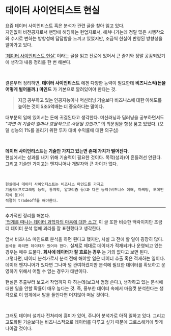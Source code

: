 # 데이터 사이언티스트 현실

요즘 데이터 사이언티스트 혹은 분석가 관련 글을 찾아 읽고 있다.  
지인없이 비전공자로서 맨땅에 해딩하는 현업자로서, 헤쳐나가는데 정말 많은 시행착오와 수시로 변하는 방향성에 답답함을 느끼고 있었지만, 조금씩 현실이 반영된 방향성을 알아가고 있다.  

['데이터 사이언티스트 현실'](https://business-datascience-develop.tistory.com/2) 이라는 글을 읽고 진로에 있어서 큰 줄기와 정말 공감되었기에 생각과 내용 정리를 한 번 해본다.  

<br>

결론부터 정리하면, **데이터 사이언티스트** 에겐 다양한 능력이 필요한데 **비즈니스적(돈을 어떻게 벌어올까.) 마인드** 가 기본으로 깔려있어야 한다는 것.

> **지금 공부하고 있는 인공지능이나 머신러닝 기술보다 비즈니스에 대한 이해도를 높이는 것이 5조5억배는 더 중요하다는 말이다.**

대부분의 일에 있어서는 돈에 귀결된다고 생각한다. 머신러닝과 딥러닝을 공부하면서도 *"과연 이 기술이 얼마나 효율적으로 사용될 것인가."* 의 의문점을 항상 품고 있었다. (모델 성능의 1%를 올리기 위한 투자 대비 수익률에 대한 의구심)  

<br>

**데이터 사이언티스트는 기술만 가지고 있는면 존재 가치가 떨어진다.**  
현실에서는 성과를 내기 위해 기술력이 필요한 것이다. 목적(성과)이 흔들려선 안된다. 그리고 기술만 가지고는 엔지니어나 개발자와 큰 차이가 없다.

<br>

```
현실에서 데이터 사이언티스트는 비즈니스 마인드를 가지고 
기술력(프로그래밍 능력, 통계학, 알고리즘 등)과 다른 능력(비즈니스 이해, 마케팅, 도메인 지식 등)이 
적절히 tradeoff를 해야한다.
```

---

추가적인 정리를 해본다.  
['업계를 떠나는 데이터 과학자의 마음에 대한 소고'](https://cojette.github.io/leavingdatafield/) 이 글 또한 비슷한 맥락이지만 조금 더 데이터 분석 업에 괴리를 잘 표현했다고 생각한다.

앞서 비즈니스 마인드로 분석을 하면 된다고 했지만, 사실 그 전에 할 일이 굉장히 많다.  
`분석을 하려면 데이터가 있어야 한다.` 실제로 제대로 데이터가 적재되거나 운영되고 있는 경우는 매우 드물다. **회사에 데이터가 잘 흐르는 경우** 는 거의 없다고 보면 된다.  
그렇다면, 데이터 분석가로서 분석 전에 해야할 일은 데이터 추출 혹은 적재하는 일이다. 데이터 엔지니어가 있다면 그나마 덜 관여하겠지만 분석에 필요한 데이터를 확보하고 운영하기 위해서 어쩔 수 없는 경우가 태반이다.

현실은 추출부터 보고서 작업까지 다 하는데(보고서 엄청 쓴다.), 생각하고 있는 분석에 대한 일을 안할 확률이 매우 높다는 것. 즉, 풍부한 데이터 속에서 마음껏 분석한다는 생각으로 이 업계에서 발을 들인다면 머지않아 떠날 것이다.

<br>

그래도 데이터 설계나 전처리에 흥미가 있어, 주니어 분석가로 아직 일하고 있다. 그리고 고도화된 기술보다는 비즈니스적으로 데이터를 다루고 싶기 때문에 그로스해커에 맞게 나아갈 것이다.


